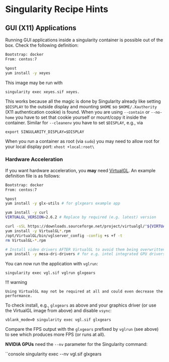 # Singularity Recipe Hints

## GUI (X11) Applications

Running GUI applications inside a singularity container is possible out of the box. Check the
following definition:

```Bash
Bootstrap: docker
From: centos:7

%post
yum install -y xeyes
```

This image may be run with

```console
singularity exec xeyes.sif xeyes.
```

This works because all the magic is done by Singularity already like setting `$DISPLAY` to the outside
display and mounting `$HOME` so `$HOME/.Xauthority` (X11 authentication cookie) is found. When you are
using `--contain` or `--no-home` you have to set that cookie yourself or mount/copy it inside
the container. Similar for `--cleanenv` you have to set `$DISPLAY`, e.g., via

```console
export SINGULARITY_DISPLAY=$DISPLAY
```

When you run a container as root (via `sudo`) you may need to allow root for your local display
port: `xhost +local:root\`

### Hardware Acceleration

If you want hardware acceleration, you **may** need [VirtualGL](https://virtualgl.org). An example
definition file is as follows:

```Bash
Bootstrap: docker
From: centos:7

%post
yum install -y glx-utils # for glxgears example app

yum install -y curl
VIRTUALGL_VERSION=2.6.2 # Replace by required (e.g. latest) version

curl -sSL https://downloads.sourceforge.net/project/virtualgl/"${VIRTUALGL_VERSION}"/VirtualGL-"${VIRTUALGL_VERSION}".x86_64.rpm -o VirtualGL-"${VIRTUALGL_VERSION}".x86_64.rpm
yum install -y VirtualGL*.rpm
/opt/VirtualGL/bin/vglserver_config -config +s +f -t
rm VirtualGL-*.rpm

# Install video drivers AFTER VirtualGL to avoid them being overwritten
yum install -y mesa-dri-drivers # for e.g. intel integrated GPU drivers. Replace by your driver
```

You can now run the application with `vglrun`:

```console
singularity exec vgl.sif vglrun glxgears
```

!!! warning

    Using VirtualGL may not be required at all and could even decrease the performance.

To check install, e.g., `glxgears` as above and your graphics driver (or use the VirtualGL image
from above) and disable `vsync`:

```console
vblank_mode=0 singularity exec vgl.sif glxgears
```

Compare the FPS output with the `glxgears` prefixed by `vglrun` (see above) to see which produces more
FPS (or runs at all).

**NVIDIA GPUs** need the `--nv` parameter for the Singularity command:

``console
singularity exec --nv vgl.sif glxgears
```

